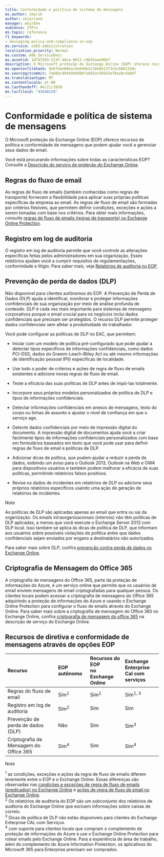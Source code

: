 ```yaml
---
title: Conformidade e política de sistema de mensagens
ms.author: sharik
author: skjerland
manager: mnirkhe
audience: ITPro
ms.topic: reference
f1_keywords:
- messaging-policy-and-compliance-in-eop
ms.service: o365-administration
localization_priority: Normal
ms.custom: Adm_ServiceDesc
ms.assetid: 1074f583-523f-4dca-9012-c9b93aae96b7
description: O Microsoft proteção do Exchange Online (EOP) oferece recursos de política e conformidade de mensagens que podem ajudar você a gerenciar seus dados de email.
ms.openlocfilehash: 9ebfdae60eac6e646b3c1b64b13f3cbcb6612b0c
ms.sourcegitcommit: 7a68dc894dde0d06fab014c56914a78aa8cda847
ms.translationtype: MT
ms.contentlocale: pt-BR
ms.lasthandoff: 04/21/2020
ms.locfileid: "43640159"
---
```

# <a name="messaging-policy-and-compliance"></a>Conformidade e política de sistema de mensagens

O Microsoft proteção do Exchange Online (EOP) oferece recursos de política e conformidade de mensagens que podem ajudar você a gerenciar seus dados de email.

Você está procurando informações sobre todas as características EOP? Consulte a [Descrição do serviço de proteção do Exchange Online](exchange-online-protection-service-description.md).

## <a name="mail-flow-rules"></a>Regras do fluxo de email

As regras de fluxo de emails (também conhecidas como regras de transporte) fornecem a flexibilidade para aplicar suas próprias políticas específicas da empresa ao email. As regras de fluxo de email são formadas por critérios flexíveis, que permitem definir condições, exceções e ações a serem tomadas com base nos critérios. Para obter mais informações, consulte [regras de fluxo de emails (regras de transporte) no Exchange Online Protection](https://docs.microsoft.com/microsoft-365/security/office-365-security/mail-flow-rules-transport-rules-0).

## <a name="audit-logging"></a>Registro em log de auditoria

O registro em log de auditoria permite que você controle as alterações específicas feitas pelos administradores em sua organização. Esses relatórios ajudam você a cumprir requisitos de regulamentações, conformidade e litígio. Para saber mais, veja [Relatórios de auditoria no EOP](https://docs.microsoft.com/microsoft-365/security/office-365-security/auditing-reports-in-eop).

## <a name="data-loss-prevention-dlp"></a>Prevenção de perda de dados (DLP)

Não disponível para clientes autônomos do EOP. A Prevenção de Perda de Dados (DLP) ajuda a identificar, monitorar e proteger informações confidenciais de sua organização por meio de análise profunda de conteúdo. DLP é cada vez mais importante para sistemas de mensagens corporativos porque o email crucial para os negócios inclui dados confidenciais que precisam ser protegidos. O recurso DLP permite proteger dados confidenciais sem afetar a produtividade do trabalhador.

Você pode configurar as políticas de DLP no EAC, que permitem:

- Iniciar com um modelo de política pré-configurado que pode ajudar a detectar tipos específicos de informações confidenciais, como dados PCI-DSS, dados do Gramm-Leach-Bliley Act ou até mesmo informações de identificação pessoal (PII) específicas de localidade.

- Use todo o poder de critérios e ações de regra de fluxo de emails existentes e adicione novas regras de fluxo de email.

- Teste a eficácia das suas políticas de DLP antes de impô-las totalmente.

- Incorpore seus próprios modelos personalizados de política de DLP e tipos de informações confidenciais.

- Detectar informações confidenciais em anexos de mensagens, texto do corpo ou linhas de assunto e ajustar o nível de confiança em que o serviço age.

- Detecte dados confidenciais por meio de impressão digital do documento. A impressão digital de documentos ajuda você a criar facilmente tipos de informações confidenciais personalizados com base em formulários baseados em texto que você pode usar para definir regras de fluxo de email e políticas de DLP.

- Adicionar dicas de política, que podem ajudar a reduzir a perda de dados, exibindo um aviso para o Outlook 2013, Outlook na Web e OWA para dispositivos usuários e também podem melhorar a eficácia de suas políticas, permitindo relatórios falsos positivos.

- Revise os dados de incidentes em relatórios de DLP ou adicione seus próprios relatórios específicos usando uma ação de geração de relatórios de incidentes.

> [!NOTE]
> As políticas de DLP são aplicadas apenas ao email que entra ou sai da organização. Os emails intraorganizacionais (internos) não têm políticas de DLP aplicadas, a menos que você execute o Exchange Server 2013 com DLP local. Isso também se aplica às dicas de política de DLP, que informam aos usuários sobre possíveis violações de política antes que dados confidenciais sejam enviados por engano a destinatários não autorizados.

Para saber mais sobre DLP, confira [prevenção contra perda de dados no Exchange Online](https://docs.microsoft.com/exchange/security-and-compliance/data-loss-prevention/data-loss-prevention).

## <a name="office-365-message-encryption"></a>Criptografia de Mensagem do Office 365

A criptografia de mensagens do Office 365, parte da proteção de informações do Azure, é um serviço online que permite que os usuários de email enviem mensagens de email criptografadas para qualquer pessoa. Os clientes locais podem acessar a criptografia de mensagens do Office 365 adquirindo a proteção de informações do Azure e usando o Exchange Online Protection para configurar o fluxo de emails através do Exchange Online. Para saber mais sobre a criptografia de mensagem do Office 365 no Exchange Online, confira [criptografia de mensagem do office 365](../exchange-online-service-description/message-policy-and-compliance.md#office-365-message-encryption) na descrição de serviço do Exchange Online.

## <a name="messaging-policy-and-compliance-features-across-eop-options"></a>Recursos de diretiva e conformidade de mensagens através de opções EOP

|**Recurso**|**EOP autônomo**|**Recursos do EOP <br/> no Exchange Online**|**Exchange Enterprise <br/> Cal com serviços**|
|:-----|:-----|:-----|:-----|
|Regras do fluxo de email|Sim<sup>1</sup>|Sim<sup>1</sup>|Sim<sup>1, 3</sup>|
|Registro em log de auditoria|Sim<sup>2</sup>|Sim|Sim|
|Prevenção de perda de dados (DLP)|Não|Sim|Sim<sup>3</sup>|
|Criptografia de Mensagem do Office 365|Sim<sup>4</sup>|Sim|Sim<sup>4</sup>|

> [!NOTE]
> <sup>1</sup> as condições, exceções e ações da regra de fluxo de emails diferem levemente entre o EOP e o Exchange Online. Essas diferenças são observadas nas [condições e exceções de regra de fluxo de emails (predicados) no Exchange Online](https://docs.microsoft.com/Exchange/security-and-compliance/mail-flow-rules/conditions-and-exceptions) e [ações de regra de fluxo de email no Exchange Online](https://docs.microsoft.com/Exchange/security-and-compliance/mail-flow-rules/mail-flow-rule-actions). <br/>
> <sup>2</sup> Os relatórios de auditoria do EOP são um subconjunto dos relatórios de auditoria do Exchange Online que excluem informações sobre caixas de correio. <br/>
> <sup>3</sup> Dicas de política de DLP não estão disponíveis para clientes do Exchange Enterprise CAL com Serviços. <br/>
> <sup>4</sup> com suporte para clientes locais que compram o complemento de proteção de informações do Azure e use o Exchange Online Protection para rotear emails pelo Exchange Online. Para a experiência de área de trabalho, além do complemento do Azure Information Protection, os aplicativos do Microsoft 365 para Enterprise precisam ser comprados. <br/>
